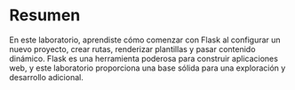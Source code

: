 # Resumen

En este laboratorio, aprendiste cómo comenzar con Flask al configurar un nuevo proyecto, crear rutas, renderizar plantillas y pasar contenido dinámico. Flask es una herramienta poderosa para construir aplicaciones web, y este laboratorio proporciona una base sólida para una exploración y desarrollo adicional.
